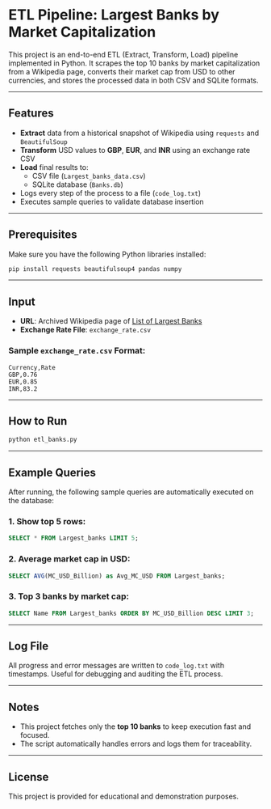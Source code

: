 #  ETL Pipeline: Largest Banks by Market Capitalization

This project is an end-to-end ETL (Extract, Transform, Load) pipeline implemented in Python. It scrapes the top 10 banks by market capitalization from a Wikipedia page, converts their market cap from USD to other currencies, and stores the processed data in both CSV and SQLite formats.

---

##  Features

- **Extract** data from a historical snapshot of Wikipedia using `requests` and `BeautifulSoup`
- **Transform** USD values to **GBP**, **EUR**, and **INR** using an exchange rate CSV
- **Load** final results to:
  - CSV file (`Largest_banks_data.csv`)
  - SQLite database (`Banks.db`)
- Logs every step of the process to a file (`code_log.txt`)
- Executes sample queries to validate database insertion

---

##  Prerequisites

Make sure you have the following Python libraries installed:

```bash
pip install requests beautifulsoup4 pandas numpy
````
---

##  Input

* **URL**: Archived Wikipedia page of [List of Largest Banks](https://web.archive.org/web/20230908091635/https://en.wikipedia.org/wiki/List_of_largest_banks)
* **Exchange Rate File**: `exchange_rate.csv`

### Sample `exchange_rate.csv` Format:

```csv
Currency,Rate
GBP,0.76
EUR,0.85
INR,83.2
```

---

##  How to Run

```bash
python etl_banks.py
```

---

##  Example Queries

After running, the following sample queries are automatically executed on the database:

### 1. Show top 5 rows:

```sql
SELECT * FROM Largest_banks LIMIT 5;
```

### 2. Average market cap in USD:

```sql
SELECT AVG(MC_USD_Billion) as Avg_MC_USD FROM Largest_banks;
```

### 3. Top 3 banks by market cap:

```sql
SELECT Name FROM Largest_banks ORDER BY MC_USD_Billion DESC LIMIT 3;
```

---

##  Log File

All progress and error messages are written to `code_log.txt` with timestamps. Useful for debugging and auditing the ETL process.

---

##  Notes

* This project fetches only the **top 10 banks** to keep execution fast and focused.
* The script automatically handles errors and logs them for traceability.

---

##  License

This project is provided for educational and demonstration purposes.

